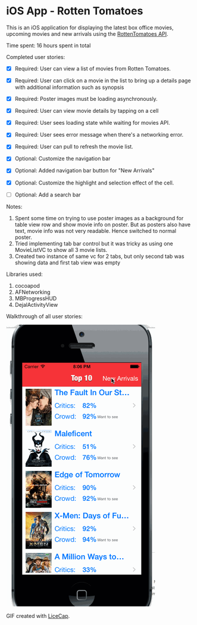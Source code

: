 iOS App - Rotten Tomatoes 
=========================

This is an iOS application for displaying the latest box office movies, upcoming movies and new arrivals using the [RottenTomatoes API](http://www.rottentomatoes.com/).

Time spent: 16 hours spent in total

Completed user stories:

 * [x] Required: User can view a list of movies from Rotten Tomatoes.  
 * [x] Required: User can click on a movie in the list to bring up a details page with additional information such as synopsis
 * [x] Required: Poster images must be loading asynchronously.
 * [x] Required: User can view movie details by tapping on a cell
 * [x] Required: User sees loading state while waiting for movies API.
 * [x] Required: User sees error message when there's a networking error.
 * [x] Required: User can pull to refresh the movie list.
 * [x] Optional: Customize the navigation bar
 * [x] Optional: Added navigation bar button for "New Arrivals"
 * [x] Optional: Customize the highlight and selection effect of the cell.
 * [ ] Optional: Add a search bar 
 
 
Notes:

1. Spent some time on trying to use poster images as a background for table view row and show movie info on poster.
But as posters also have text, movie info was not very readable. Hence switched to normal poster.
2. Tried implementing tab bar control but it was tricky as using one MovieListVC to show all 3 movie lists. 
3. Created two instance of same vc for 2 tabs, but only second tab was showing data and first tab view was empty

Libraries used:
1. cocoapod
2. AFNetworking
3. MBProgressHUD
4. DejalActivityView 

Walkthrough of all user stories:

![Video Walkthrough](https://raw.githubusercontent.com/sumitsavla/ios-rotten-tomatoes/master/RottenTomatoes/anim_rotten_tomatoes.gif)

GIF created with [LiceCap](http://www.cockos.com/licecap/).


